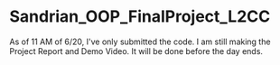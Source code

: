 # Sandrian_OOP_FinalProject_L2CC

As of 11 AM of 6/20, I've only submitted the code. I am still making the Project Report and Demo Video. It will be done before the day ends.
